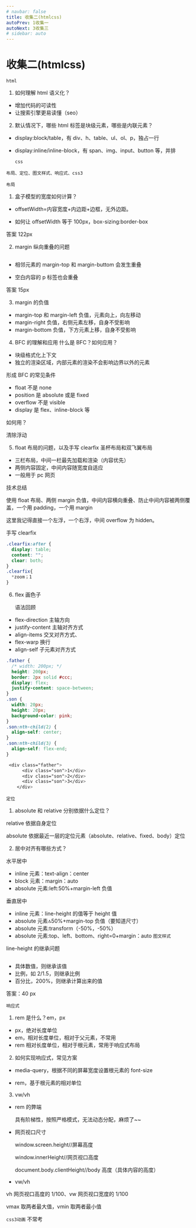 ```yaml
---
# navbar: false
title: 收集二(htmlcss)
autoPrev: 1收集一
autoNext: 3收集三
# sidebar: auto
---
```


# 收集二(htmlcss)

`html`

1. 如何理解 html 语义化？

- 增加代码的可读性
- 让搜索引擎更易读懂（seo）

2. 默认情况下，哪些 html 标签是块级元素，哪些是内联元素？

- display:block/table，有 div、h、table、ul、ol、p，独占一行
- display:inline/inline-block，有 span、img、input、button 等，并排

  `css`

`布局、定位、图文样式、响应式、css3`

`布局`

1. 盒子模型的宽度如何计算？
   <img :src="$withBase('/面试/盒模型宽度计算.png')">

- offsetWidth=内容宽度\+内边距\+边框，无外边距。

- 如何让 offsetWidth 等于 100px，box-sizing:border-box

答案 122px

2. margin 纵向重叠的问题

   <img :src="$withBase('/面试/margin纵向.png')">

- 相邻元素的 margin-top 和 margin-buttom 会发生重叠

- 空白内容的 p 标签也会重叠

答案 15px

3. margin 的负值

- margin-top 和 margin-left 负值，元素向上，向左移动
- margin-right 负值，右侧元素左移，自身不受影响
- margin-bottom 负值，下方元素上移，自身不受影响

4. BFC 的理解和应用
   什么是 BFC？如何应用？

- 块级格式化上下文
- 独立的渲染区域，内部元素的渲染不会影响边界以外的元素

形成 BFC 的常见条件

- float 不是 none
- position 是 absolute 或是 fixed
- overflow 不是 visible
- display 是 flex、inline-block 等

如何用？

清除浮动

5. float 布局的问题，以及手写 clearfix
   圣杯布局和双飞翼布局

- 三栏布局，中间一栏最先加载和渲染（内容优先）
- 两侧内容固定，中间内容随宽度自适应
- 一般用于 pc 网页

技术总结

使用 float 布局、两侧 margin 负值，中间内容横向重叠、防止中间内容被两侧覆盖，一个用 padding，一个用 margin

这里我记得直接一个左浮，一个右浮，中间 overflow 为 hidden。

手写 clearfix

```css
.clearfix:after {
  display: table;
  content: "";
  clear: both;
}
.clearfix{
  *zoom；1
}
```

6. flex 画色子

   语法回顾

- flex-direction 主轴方向
- justify-content 主轴对齐方式
- align-items 交叉对齐方式、
- flex-warp 换行
- align-self 子元素对齐方式

```css
.father {
  /* width: 200px; */
  height: 200px;
  border: 2px solid #ccc;
  display: flex;
  justify-content: space-between;
}
.son {
  width: 20px;
  height: 20px;
  background-color: pink;
}
.son:nth-child(2) {
  align-self: center;
}
.son:nth-child(3) {
  align-self: flex-end;
}

 <div class="father">
      <div class="son">1</div>
      <div class="son">2</div>
      <div class="son">3</div>
    </div>
```

`定位`

1. absolute 和 relative 分别依据什么定位？

relative 依据自身定位

absolute 依据最近一层的定位元素（absolute、relative、fixed、body）定位

2. 居中对齐有哪些方式？

水平居中

- inline 元素：text-align：center
- block 元素：margin：auto
- absolute 元素:left:50%+margin-left 负值

垂直居中

- inline 元素：line-height 的值等于 height 值
- absolute 元素:top:50%+margin-top 负值（要知道尺寸）
- absolute 元素:transform（-50%，-50%）
- absolute 元素:top、left、bottom、right=0+margin：auto
  `图文样式`

line-height 的继承问题

 <img :src="$withBase('/面试/lineheight继承问题.png')">

- 具体数值，则继承该值
- 比例，如 2/1.5，则继承比例
- 百分比，200%，则继承计算出来的值

答案：40 px

`响应式`

1. rem 是什么？em，px

- px，绝对长度单位
- em，相对长度单位，相对于父元素，不常用
- rem 相对长度单位，相对于根元素，常用于响应式布局

2. 如何实现响应式，常见方案

- media-query，根据不同的屏幕宽度设置根元素的 font-size

- rem，基于根元素的相对单位

3. vw/vh

- rem 的弊端

  具有阶梯性，按照严格模式，无法动态分配，麻烦了~~

- 网页视口尺寸

  window.screen.height//屏幕高度

  window.innerHeight//网页视口高度

  document.body.clientHeight//body 高度（具体内容的高度）

- vw/vh

vh 网页视口高度的 1/100、vw 网页视口宽度的 1/100

vmax 取两者最大值，vmin 取两者最小值

`css3动画`
不常考
